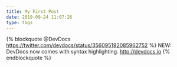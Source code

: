 ```yaml
---
title: My First Post
date: 2019-09-24 11:07:26
type: tags
---
```

{% blockquote @DevDocs https://twitter.com/devdocs/status/356095192085962752 %}
NEW: DevDocs now comes with syntax highlighting. http://devdocs.io
{% endblockquote %}